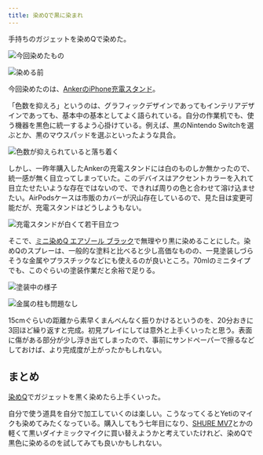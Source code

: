 ```yaml
---
title: 染めQで黒に染まれ
---
```

手持ちのガジェットを染めQで染めた。

![](https://lh5.googleusercontent.com/Y5_gFHGHKTs5P7sVjq78DFeWhe-ySVfVOkczsUSlLSHSKRlsJ4xU7_e39Gpz4j6fjz7zkEtpq_nEKbyxnIKa2juSVbBgch8uwcVdxQiRSsg8PCXvoXnu6p6-Txmo9FurQmsgs8SdjvXs1o2m_1tzqTjWOgC0s91lnXms_byESGpDObNsVioGrstZZ0oa "今回染めたもの")

![](https://lh3.googleusercontent.com/-PDRnnsN8Rt1acawNoFbFQgLiNQzsx2Unzjwr4aqb2laSbv2BDR1CV7UyILytQk-6gVXM0_kgCmyPcLDTXIBAlnqi3rvWIir34uncONzADER4_-UCHD0yZmpdcp-Kmp7I74eJtc_4GhCgjTi2YipxEAS6_3TYrWeEqGWZcXYZ7Z_hdAb4iWsRhfOH21Q "染める前")

今回染めたのは、[AnkerのiPhone充電スタンド](https://r7kamura.com/articles/2021-09-06-anker-iphone-stand)。

「色数を抑えろ」というのは、グラフィックデザインであってもインテリアデザインであっても、基本中の基本としてよく語られている。自分の作業机でも、使う機器を黒色に統一するよう心掛けている。例えば、黒のNintendo Switchを選ぶとか、黒のマウスパッドを選ぶといったような具合。

![](https://lh3.googleusercontent.com/twLI_77tXZOhBUT24zp4e87TCA-dSojZMhdPxYJF0aJ3U69ZChcTw0VZkMuM8nvgoYzxWB6sa_s8ORXV14F5sHEOpXiq1nLm-bZD9El8chVgjcUuLs_IK-u2n8wrdfrdMQEIM8_zVaJtse7XpzeKq3wuoBfyq7NaZcAFeYzNyN4BbaMfL-33_Q-7lA_1 "色数が抑えられていると落ち着く")

しかし、一昨年購入したAnkerの充電スタンドには白のものしか無かったので、統一感が無く目立ってしまっていた。このデバイスはアクセントカラーを入れて目立たせたいような存在ではないので、できれば周りの色と合わせて溶け込ませたい。AirPodsケースは市販のカバーが沢山存在しているので、見た目は変更可能だが、充電スタンドはどうしようもない。

![](https://lh5.googleusercontent.com/E_wFuS1GugfyJo1akqr_vz9c_vGUp2vKjR52MMU1IM6HyrHvsI3TQJ_CP0pzZxpoPdfae5eT0yMVRWRPgooRDDxTdOhgsu9KTCBDBTpZd-szso5TlzRtb0kw33M4LCKn3mV2QvIKMYJaHK-R6sqS6yUJBOZtiQa52J3I1nCA3bBNZSM_MY8QiVPDjtFF "充電スタンドが白くて若干目立つ")

そこで、[ミニ染めQ エアゾール ブラック](https://www.amazon.co.jp/dp/B003QMFUKO)で無理やり黒に染めることにした。染めQのスプレーは、一般的な塗料と比べると少し高価なものの、一見塗装しづらそうな金属やプラスチックなどにも使えるのが良いところ。70mlのミニタイプでも、このぐらいの塗装作業だと余裕で足りる。

![](https://lh6.googleusercontent.com/NtVKUY0SqQ8Rbsg6IpIPtAlE4f0aFxpR_KLRxYuyEAR6ZplkHM7hW7j5g29OHwftgr0DM5QrF1bsnzVj6GzuC2ZHYh0zdnOTCdt6M_PbEsA_skIBwBhCAzED8FsvLTFHCI48NvYbG5Ytuwa_0czq5yDOjCHwCySDe5jZv6xXaJYYiwqNa4p7bE7OAprG "塗装中の様子")

![](https://lh4.googleusercontent.com/AdSFP1xBwQfNjPgkv5nVkvCuP950ASIPejeM0-APe_1VW-WvQiXecFn5QU1qlme_M5Y-DFWsQhS2dp0TWxvzzaXPq9UBFX5gu-l6ecwLE-y6XFjV396QxWS3ghmYKk3LmoWIvIFam12JXUoGnsdhkkLL3r-a1NFJWeORl7edz24S5Yaq4NZdL9WWRzZx "金属の柱も問題なし")

15cmぐらいの距離から素早くまんべんなく振りかけるというのを、20分おきに3回ほど繰り返すと完成。初見プレイにしては意外と上手くいったと思う。表面に傷がある部分が少し浮き出てしまったので、事前にサンドペーパーで擦るなどしておけば、より完成度が上がったかもしれない。

まとめ
---

[染めQ](https://www.amazon.co.jp/dp/B003QMFUKO)でガジェットを黒く染めたら上手くいった。

自分で使う道具を自分で加工していくのは楽しい。こうなってくるとYetiのマイクも染めてみたくなっている。購入してもう七年目になり、[SHURE MV7](https://www.amazon.co.jp/dp/B08KY7G1GV)とかの軽くて黒いダイナミックマイクに買い替えようかと考えていたけれど、染めQで黒色に染めるのを試してみても良いかもしれない。
